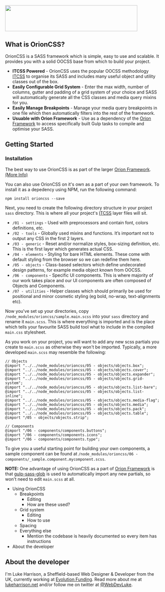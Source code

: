 <h1>
	 <img height="84" width="429" src="https://cdn.rawgit.com/WebDevLuke/OrionCSS/master/misc/orion-logo.svg">
</h1>

## What is OrionCSS?
OrionCSS is a SASS framework which is simple, easy to use and scalable. It provides you with a solid OOCSS base from which to build your project.

- **ITCSS Powered** - OrionCSS uses the popular OOCSS methodology [ITCSS](https://www.xfive.co/blog/itcss-scalable-maintainable-css-architecture) to organise its SASS and includes many useful object and utility classes out of the box. 
- **Easily Configurable Grid System** - Enter the max width, number of columns, gutter and padding of a grid system of your choice and SASS will automatically generate all the CSS classes and media query mixins for you.
- **Easily Manage Breakpoints** - Manage your media query breakpoints in one file which then automatically filters into the rest of the framework.
- **Usuable with Orion Framework** - Use as a dependency of the [Orion Framework](https://github.com/WebDevLuke/Orion-Framework) to access specifically built Gulp tasks to compile and optimise your SASS.

## Getting Started

### Installation
The best way to use OrionCSS is as part of the larger [Orion Framework](https://github.com/WebDevLuke/Orion-Framework). [(More Info)](https://github.com/WebDevLuke/Orion-Framework)

You can also use OrionCSS on it's own as a part of your own framework. To install it as a depedency using NPM, run the following command:

```
npm install orioncss --save
```

Next, you need to create the following directory structure in your project `sass` directory. This is where all your project's [ITCSS](https://www.xfive.co/blog/itcss-scalable-maintainable-css-architecture) layer files will sit.

- `/01 - settings` - Used with preprocessors and contain font, colors definitions, etc.
- `/02 - tools` - Globally used mixins and functions. It’s important not to output any CSS in the first 2 layers.
- `/03 - generic` - Reset and/or normalize styles, box-sizing definition, etc. This is the first layer which generates actual CSS.
- `/04 - elements` - Styling for bare HTML elements. These come with default styling from the browser so we can redefine them here.
- `/05 - objects` - Class-based selectors which define undecorated design patterns, for example media object known from OOCSS.
- `/06 - components` - Specific UI components. This is where majority of our work takes place and our UI components are often composed of Objects and Components.
- `/07 - utilities` - Helper classes which should primarily be used for positional and minor cosmetic styling (eg bold, no-wrap, text-alignments etc).

Now you've set up your directories, copy `/node_modules/orioncss/sample.main.scss` into your `sass` directory and rename it `main.scss`. This is where everything is imported and is the place which tells your favourite SASS build tool what to include in the compiled `main.css` stylesheet.

As you work on your project, you will want to add any new scss partials you create to `main.scss` as otherwise they won't be imported. Typically, a more developed `main.scss` may resemble the following:

```
// Objects
@import "../../node_modules/orioncss/05 - objects/objects.box";
@import "../../node_modules/orioncss/05 - objects/objects.cover";
@import "../../node_modules/orioncss/05 - objects/objects.expander";
@import "../../node_modules/orioncss/05 - objects/objects.grid-system";
@import "../../node_modules/orioncss/05 - objects/objects.list-bare";
@import "../../node_modules/orioncss/05 - objects/objects.list-inline";
@import "../../node_modules/orioncss/05 - objects/objects.media-flag";
@import "../../node_modules/orioncss/05 - objects/objects.media";
@import "../../node_modules/orioncss/05 - objects/objects.pack";
@import "../../node_modules/orioncss/05 - objects/objects.table";
@import "/05 - objects/objects.strip";

// Components
@import "/06 - components/components.buttons";
@import "/06 - components/components.icons";
@import "/06 - components/components.type";
```

To give you a useful starting point for building your own components, a sample component can be found at `/node_modules/orioncss/06 - components/_sample.component.mycomponent.scss`.


**NOTE:** One advantage of using OrionCSS as a part of [Orion Framework](https://github.com/WebDevLuke/Orion-Framework) is that [gulp-sass-glob](https://github.com/mikevercoelen/gulp-sass-glob) is used to automatically import any new partials, so won't need to edit `main.scss` at all.




- Using OrionCSS
	- Breakpoints
		- Editing
		- How are these used?
	- Grid system
		- Editing
		- How to use
	- Spacing
	- Everything else
		- Mention the codebase is heavily documented so every item has instructions
- About the developer


## About the developer
I'm Luke Harrison, a Sheffield-based Web Designer &amp; Developer from the UK, currently working at [Evolution Funding](https://github.com/EvolutionFunding). Read more about me at [lukeharrison.net](http://www.lukeharrison.net) and/or follow me on twitter at [@WebDevLuke](https://twitter.com/WebDevLuke).
